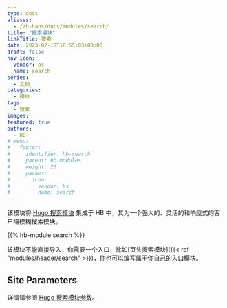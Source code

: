```yaml
---
type: docs
aliases:
  - /zh-hans/docs/modules/search/
title: "搜索模块"
linkTitle: 搜索
date: 2023-02-18T18:55:03+08:00
draft: false
nav_icon:
  vendor: bs
  name: search
series:
  - 文档
categories:
  - 模块
tags:
  - 搜索
images:
featured: true
authors:
  - HB
# menu:
#   footer:
#     identifier: hb-search
#     parent: hb-modules
#     weight: 26
#     params:
#       icon:
#         vendor: bs
#         name: search
---
```


该模块将 [Hugo 搜索模块](https://github.com/hugomods/search) 集成于 HB 中，其为一个强大的、灵活的和响应式的客户端模糊搜索模块。

<!--more-->

{{% hb-module search %}}

该模块不能直接导入，你需要一个入口，比如[页头搜索模块]({{< ref "modules/header/search" >}})，你也可以编写属于你自己的入口模块。

## Site Parameters

详情请参阅 [Hugo 搜索模块参数](https://hugomods.com/en/docs/search/#site-parameters)。
